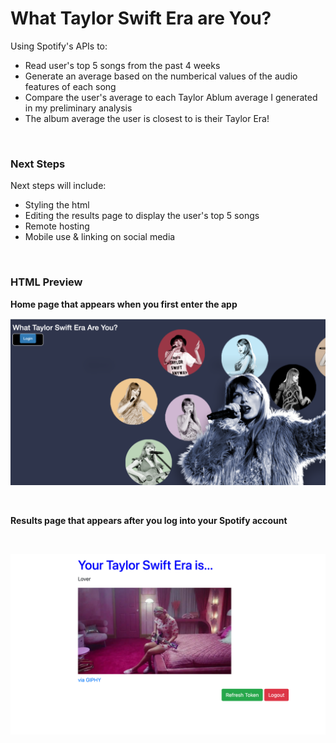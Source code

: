 # What Taylor Swift Era are You?

Using Spotify's APIs to: <br />
- Read user's top 5 songs from the past 4 weeks
- Generate an average based on the numberical values of the audio features of each song
- Compare the user's average to each Taylor Ablum average I generated in my preliminary analysis  
- The album average the user is closest to is their Taylor Era!
<br />

### Next Steps

Next steps will include: <br /> 
- Styling the html
- Editing the results page to display the user's top 5 songs 
- Remote hosting 
- Mobile use & linking on social media
<br />

### HTML Preview

**Home page that appears when you first enter the app**
<br /> 

![homepage](/Images/homepage_taylor.png)

<br /> 

**Results page that appears after you log into your Spotify account**

<br /> 

![resultspage](/Images/resultspage_taylor.png)

